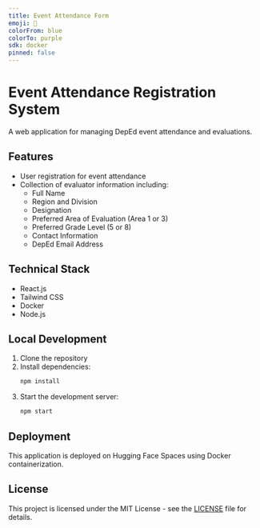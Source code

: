 ```yaml
---
title: Event Attendance Form
emoji: 📝
colorFrom: blue
colorTo: purple
sdk: docker
pinned: false
---
```


# Event Attendance Registration System

A web application for managing DepEd event attendance and evaluations.

## Features

- User registration for event attendance
- Collection of evaluator information including:
  - Full Name
  - Region and Division
  - Designation
  - Preferred Area of Evaluation (Area 1 or 3)
  - Preferred Grade Level (5 or 8)
  - Contact Information
  - DepEd Email Address

## Technical Stack

- React.js
- Tailwind CSS
- Docker
- Node.js

## Local Development

1. Clone the repository
2. Install dependencies:
   ```bash
   npm install
   ```
3. Start the development server:
   ```bash
   npm start
   ```

## Deployment

This application is deployed on Hugging Face Spaces using Docker containerization.

## License

This project is licensed under the MIT License - see the [LICENSE](LICENSE) file for details. 